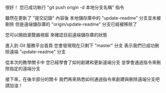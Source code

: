 很好！
您已成功執行 "git push origin -d 本地分支名稱" 指令

雖然在更新了 "提交記錄" 內容後
本地儲存庫中的 "update-readme" 分支並未被刪除
但是遠端儲存庫的 "origin/update-readme" 分支已經被移除了

您可以開啟瀏覽器視窗
來確認目前遠端儲存庫的狀態

進入到 Git 服務平台首頁
您會發現現在只剩下 "master" 分支
表示我們已成功刪除遠端 "update-readme" 分支

從本次的教學關卡中
您已經學會了如何創建和更新遠端分支
並學會通過指令來刪除指定的遠端分支

接下來，在後半部分的關卡
我們再來熟悉如何通過指令來創建與刪除遠端分支吧
請加油！